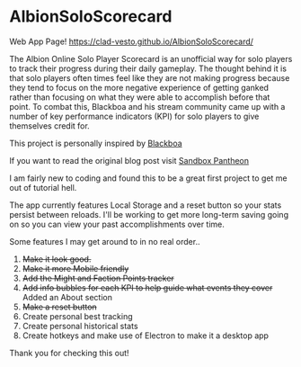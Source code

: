 # AlbionSoloScorecard

Web App Page!
https://clad-vesto.github.io/AlbionSoloScorecard/


The Albion Online Solo Player Scorecard is an unofficial way for solo players to track their progress during their daily gameplay.  The thought behind it is that solo players often times feel like they are not making progress because they tend to focus on the more negative experience of getting ganked rather than focusing on what they were able to accomplish before that point.  To combat this, Blackboa and his stream community came up with a number of key performance indicators (KPI) for solo players to give themselves credit for.

This project is personally inspired by <a id="blackboatwitch" href="https://www.twitch.tv/blackboa" target="_blank">Blackboa</a>

If you want to read the original blog post visit <a id="sandboxpantheon" href="https://sandboxpantheon.com/f/albion-online-solo-player-scorecard-unofficial" target="_blank">Sandbox Pantheon</a>

I am fairly new to coding and found this to be a great first project to get me out of tutorial hell.

The app currently features Local Storage and a reset button so your stats persist between reloads. I'll be working to get more long-term saving going on so you can view your past accomplishments over time.

Some features I may get around to in no real order..
1.  <s>Make it look good.</s>
2.  <s>Make it more Mobile friendly</s>
3.  <s>Add the Might and Faction Points tracker</s>
5.  <s>Add info bubbles for each KPI to help guide what events they cover</s> Added an About section
6.  ~~Make a reset button~~
7.  Create personal best tracking
8.  Create personal historical stats
9.  Create hotkeys and make use of Electron to make it a desktop app

Thank you for checking this out!
